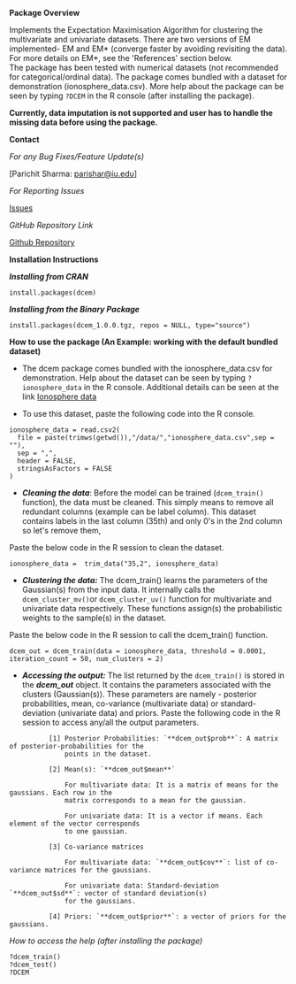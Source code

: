 
**Package Overview**

Implements the Expectation Maximisation Algorithm for clustering the multivariate and univariate datasets. There are two versions of EM implemented- EM and EM* (converge faster by avoiding revisiting the data). For more details on EM\*, see the 'References' section below.  
The package has been tested with numerical datasets (not recommended for categorical/ordinal data). The package comes bundled with a dataset for demonstration (ionosphere_data.csv). More help about the package can be seen by typing `?DCEM` in the R console (after installing the package).

**Currently, data imputation is not supported and user has to handle the missing data before using the package.**


**Contact**

*For any Bug Fixes/Feature Update(s)*

[Parichit Sharma: parishar@iu.edu]

*For Reporting Issues*

[Issues](https://github.iu.edu/parishar/DCEM/issues)

*GitHub Repository Link*

[Github Repository](https://github.iu.edu/parishar/DCEM)
  
  
**Installation Instructions**

**_Installing from CRAN_**

```
install.packages(dcem)
```

**_Installing from the Binary Package_**

```
install.packages(dcem_1.0.0.tgz, repos = NULL, type="source")
```

**How to use the package (An Example: working with the default bundled dataset)**

- The dcem package comes bundled with the ionosphere_data.csv for demonstration. Help about the dataset can be seen by typing `?ionosphere_data` in the R console. Additional details can be seen at the link [Ionosphere data](https://archive.ics.uci.edu/ml/datasets/ionosphere)

- To use this dataset, paste the following code into the R console.

```
ionosphere_data = read.csv2(
  file = paste(trimws(getwd()),"/data/","ionosphere_data.csv",sep = ""),
  sep = ",",
  header = FALSE,
  stringsAsFactors = FALSE
)
```

- **_Cleaning the data_**: Before the model can be trained (`dcem_train()` function), the data must be cleaned. This simply means to remove all redundant columns (example can be label column). This dataset contains labels in the last column (35th) and only 0's in the 2nd column so let's remove them,

Paste the below code in the R session to clean the dataset.

```
ionosphere_data =  trim_data("35,2", ionosphere_data)
```

- **_Clustering the data:_** The dcem_train() learns the parameters of the Gaussian(s) from the input data. It internally calls the `dcem_cluster_mv()`or `dcem_cluster_uv()` function for multivariate and univariate data respectively. These 
functions assign(s) the probabilistic weights to the sample(s) in the dataset. 

Paste the below code in the R session to call the dcem_train() function.

```
dcem_out = dcem_train(data = ionosphere_data, threshold = 0.0001, iteration_count = 50, num_clusters = 2)
```

- **_Accessing the output:_** The list returned by the `dcem_train()` is stored in the **_dcem_out_** object. It contains the parameters associated with the clusters (Gaussian(s)). These parameters are namely - posterior probabilities, mean, co-variance (multivariate data) or standard-deviation (univariate data) and priors. Paste the following code in the R session to access any/all the output parameters. 

``` 
          [1] Posterior Probabilities: `**dcem_out$prob**`: A matrix of posterior-probabilities for the 
              points in the dataset.
              
          [2] Mean(s): `**dcem_out$mean**`
              
              For multivariate data: It is a matrix of means for the gaussians. Each row in the  
              matrix corresponds to a mean for the gaussian.
              
              For univariate data: It is a vector if means. Each element of the vector corresponds 
              to one gaussian.
              
          [3] Co-variance matrices 
          
              For multivariate data: `**dcem_out$cov**`: list of co-variance matrices for the gaussians.
          
              For univariate data: Standard-deviation `**dcem_out$sd**`: vector of standard deviation(s) 
              for the gaussians.
               
          [4] Priors: `**dcem_out$prior**`: a vector of priors for the gaussians.
```

*How to access the help (after installing the package)*

```
?dcem_train()
?dcem_test()
?DCEM
```

